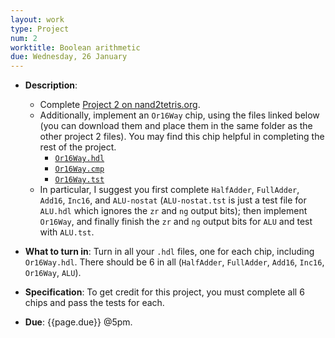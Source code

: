 ```yaml
---
layout: work
type: Project
num: 2
worktitle: Boolean arithmetic
due: Wednesday, 26 January
---
```


* **Description**:
    - Complete [Project 2 on
      nand2tetris.org](https://www.nand2tetris.org/project02).
    - Additionally, implement an `Or16Way` chip, using the files
      linked below (you can download them and place them in the same
      folder as the other project 2 files).  You may find this chip
      helpful in completing the rest of the project.
        - [`Or16Way.hdl`](../static/Or16Way.hdl)
        - [`Or16Way.cmp`](../static/Or16Way.cmp)
        - [`Or16Way.tst`](../static/Or16Way.tst)
    - In particular, I suggest you first complete `HalfAdder`,
      `FullAdder`, `Add16`, `Inc16`, and `ALU-nostat`
      (`ALU-nostat.tst` is just a test file for `ALU.hdl` which
      ignores the `zr` and `ng` output bits); then implement
      `Or16Way`, and finally finish the `zr` and `ng` output bits for
      `ALU` and test with `ALU.tst`.

* **What to turn in**: Turn in all your `.hdl` files, one for each
  chip, including `Or16Way.hdl`.  There should be 6 in all
  (`HalfAdder`, `FullAdder`, `Add16`, `Inc16`, `Or16Way`, `ALU`).

* **Specification**: To get credit for this project, you must complete
  all 6 chips and pass the tests for each.

* **Due**: {{page.due}} @5pm.
